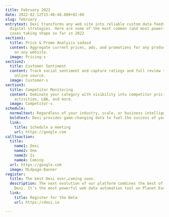 ```yaml
---
title: February 2022
date: 2022-02-12T15:40:48.000+02:00
slug: february
entrytext: Dexi transforms any web site into reliable custom data feeds to power winning
  digital strategies. Here are some of the most common (and most powerful) Dexi use
  cases taking shape so far in 2022
section1:
  title: Price & Promo Analysis sadasd
  content: Aggregate current prices, ads, and promotions for any product, in any category,
    on any website.
  image: Pricing-s
section2:
  title: Customer Sentiment
  content: Track social sentiment and capture ratings and full review text from every
    online source.
  image: Customer-s
section3:
  title: Competitor Monitoring
  content: Dominate your category with visibility into competitor pricing, marketing
    activities, LBA, and more.
  image: Competitor-s
schedule:
  normaltext: Regardless of your industry, scale, or business intelligence ecosystem
  boldtext: Dexi provides game-changing data to fuel the success of your next project.
  link:
    title: Schedule a meeting
    url: https://google.com
calltoaction:
  title:
    name1: Dexi
    name2: One
    name3: Is
    name4: Coming
  url: https://google.com
  image: Midpage-Banner
register:
  title: The best Dexi ever…coming soon.
  description: The next evolution of our platform combines the best of Mozenda and
    Dexi. It’s the most powerful web data automation tool on Planet Earth.
  link:
    title: Register for the Beta
    url: https://dexi.io

---
```

